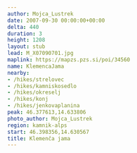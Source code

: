 ```yaml
---
author: Mojca_Lustrek
date: 2007-09-30 00:00:00+00:00
delta: 440
duration: 3
height: 1208
layout: stub
lead: M_X07090701.jpg
maplink: https://mapzs.pzs.si/poi/34560
name: KlemencaJama
nearby:
- /hikes/strelovec
- /hikes/kamniskosedlo
- /hikes/okreselj
- /hikes/konj
- /hikes/jenkovaplanina
peak: 46.377613,14.633806
photo_author: Mojca_Lustrek
region: kamnik-alps
start: 46.398356,14.630567
title: Klemenča jama
---
```


